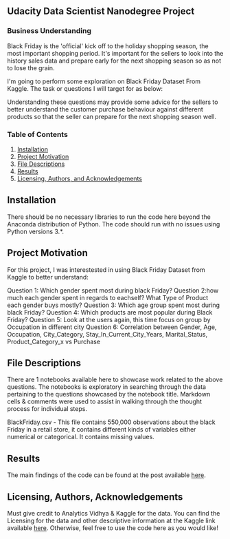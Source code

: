 ## Udacity Data Scientist Nanodegree Project

### Business Understanding

Black Friday is the 'official' kick off to the holiday shopping season, the most important shopping period. It's important for the sellers to look into the history sales data and prepare early for the next shopping season so as not to lose the grain.

I'm going to perform some exploration on Black Friday Dataset From Kaggle. The task or questions I will target for as below:

Understanding these questions may provide some advice for the sellers to better understand the customer purchase behaviour against different products so that the seller can prepare for the next shopping season well.

### Table of Contents

1. [Installation](#installation)
2. [Project Motivation](#motivation)
3. [File Descriptions](#files)
4. [Results](#results)
5. [Licensing, Authors, and Acknowledgements](#licensing)

## Installation <a name="installation"></a>

There should be no necessary libraries to run the code here beyond the Anaconda distribution of Python.  The code should run with no issues using Python versions 3.*.

## Project Motivation<a name="motivation"></a>

For this project, I was interestested in using Black Friday Dataset from Kaggle to better understand:

Question 1: Which gender spent most during black Friday?
Question 2:how much each gender spent in regards to eachself? What Type of Product each gender buys mostly?
Question 3: Which age group spent most during black Friday?
Question 4: Which products are most popular during Black Friday?
Question 5: Look at the users again, this time focus on group by Occupation in different city
Question 6: Correlation between Gender, Age, Occupation, City_Category, Stay_In_Current_City_Years, Marital_Status, Product_Category_x vs Purchase

## File Descriptions <a name="files"></a>

There are 1 notebooks available here to showcase work related to the above questions. The notebooks is exploratory in searching through the data pertaining to the questions showcased by the notebook title. Markdown cells & comments were used to assist in walking through the thought process for individual steps.

BlackFriday.csv       - This file contains 550,000 observations about the black Friday in a retail store, it contains different kinds of variables either numerical or categorical. It contains missing values.

## Results<a name="results"></a>

The main findings of the code can be found at the post available [here]().

## Licensing, Authors, Acknowledgements<a name="licensing"></a>

Must give credit to Analytics Vidhya & Kaggle for the data. You can find the Licensing for the data and other descriptive information at the Kaggle link available [here](https://www.kaggle.com/mehdidag/black-friday). Otherwise, feel free to use the code here as you would like!

